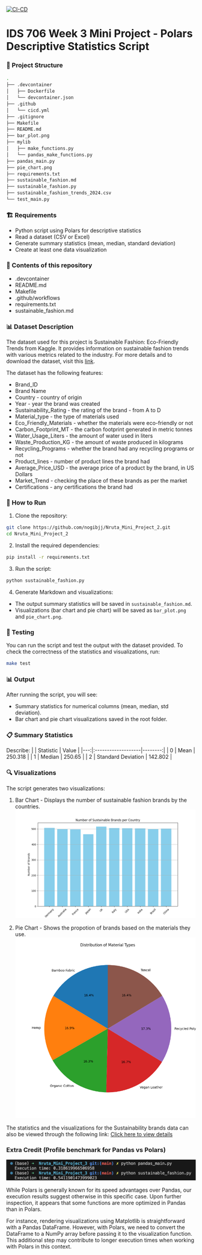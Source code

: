 [![CI-CD](https://github.com/nogibjj/Nruta_Mini_Project_3/actions/workflows/cicd.yml/badge.svg)](https://github.com/nogibjj/Nruta_Mini_Project_3/actions/workflows/cicd.yml)

# IDS 706 Week 3 Mini Project - Polars Descriptive Statistics Script

### 📂 Project Structure
```bash
.
├── .devcontainer
│   ├── Dockerfile
│   └── devcontainer.json
├── .github
│   └── cicd.yml
├── .gitignore
├── Makefile
├── README.md
├── bar_plot.png
├── mylib
│   ├── make_functions.py
│   └── pandas_make_functions.py
├── pandas_main.py
├── pie_chart.png
├── requirements.txt
├── sustainable_fashion.md
├── sustainable_fashion.py
├── sustainable_fashion_trends_2024.csv
└── test_main.py
```

### 🏗️ Requirements
- Python script using Polars for descriptive statistics
- Read a dataset (CSV or Excel)
- Generate summary statistics (mean, median, standard deviation)
- Create at least one data visualization

### 📂 Contents of this repository
- .devcontainer
- README.md
- Makefile
- .github/workflows
- requirements.txt
- sustainable_fashion.md

### 📊 Dataset Description
The dataset used for this project is Sustainable Fashion: Eco-Friendly Trends from Kaggle. It provides information on sustainable fashion trends with various metrics related to the industry. For more details and to download the dataset, visit this [link](https://www.kaggle.com/datasets/waqi786/sustainable-fashion-eco-friendly-trends).

The dataset has the following features:
- Brand_ID
- Brand Name
- Country - country of origin
- Year - year the brand was created
- Sustainability_Rating - the rating of the brand - from A to D
- Material_type - the type of materials used
- Eco_Friendly_Materials - whether the materials were eco-friendly or not
- Carbon_Footprint_MT - the carbon footprint generated in metric tonnes
- Water_Usage_Liters - the amount of water used in liters
- Waste_Production_KG - the amount of waste produced in kilograms
- Recycling_Programs - whether the brand had any recycling programs or not
- Product_lines - number of product lines the brand had
- Average_Price_USD - the average price of a product by the brand, in US Dollars
- Market_Trend - checking the place of these brands as per the market
- Certifications - any certifications the brand had

### 🚀 How to Run
1. Clone the repository:

```bash
git clone https://github.com/nogibjj/Nruta_Mini_Project_2.git
cd Nruta_Mini_Project_2
```

2. Install the required dependencies:

```bash
pip install -r requirements.txt
```

3. Run the script:

```bash
python sustainable_fashion.py
```

4. Generate Markdown and visualizations:

- The output summary statistics will be saved in `sustainable_fashion.md`.
- Visualizations (bar chart and pie chart) will be saved as `bar_plot.png` and `pie_chart.png`.

### 🧪 Testing
You can run the script and test the output with the dataset provided. To check the correctness of the statistics and visualizations, run:

```bash
make test
```

### 📊 Output
After running the script, you will see:

- Summary statistics for numerical columns (mean, median, std deviation).
- Bar chart and pie chart visualizations saved in the root folder.

### 📋 Summary Statistics 

Describe:
|    | Statistic          |   Value |
|---:|:-------------------|--------:|
|  0 | Mean               | 250.318 |
|  1 | Median             | 250.65  |
|  2 | Standard Deviation | 142.802 |

### 🔍 Visualizations
The script generates two visualizations:

1. Bar Chart - Displays the number of sustainable fashion brands by the countries.
![sustainablebrand_viz1](bar_plot.png)

2. Pie Chart - Shows the propotion of brands based on the materials they use.
![sustainablebrand_viz2](pie_chart.png)

The statistics and the visualizations for the Sustainability brands data can also be viewed through the following link:
[Click here to view details](sustainable_fashion.md)

### Extra Credit (Profile benchmark for Pandas vs Polars)
![Time comparison](Time%20comparison%20ss.png)

While Polars is generally known for its speed advantages over Pandas, our execution results suggest otherwise in this specific case. Upon further inspection, it appears that some functions are more optimized in Pandas than in Polars.

For instance, rendering visualizations using Matplotlib is straightforward with a Pandas DataFrame. However, with Polars, we need to convert the DataFrame to a NumPy array before passing it to the visualization function. This additional step may contribute to longer execution times when working with Polars in this context.
